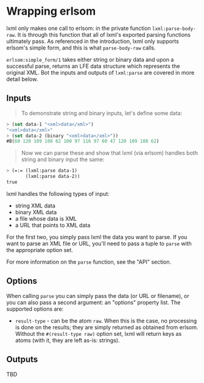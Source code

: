# Wrapping erlsom

lxml only makes one call to erlsom: in the private function
``lxml:parse-body-raw``. It is through this function that all of lxml's exported
parsing functions ultimately pass. As referenced in the introduction, lxml only
supports erlsom's simple form, and this is what ``parse-body-raw`` calls.

``erlsom:simple_form/1`` takes either string or binary data and upon a
successful parse, returns an LFE data structure which represents the original
XML. Bot the inputs and outputs of ``lxml:parse`` are covered in more detail
below.


## Inputs

> To demonstrate string and binary inputs, let's define some data:

```cl
> (set data-1 "<xml>data</xml>")
"<xml>data</xml>"
> (set data-2 (binary "<xml>data</xml>"))
#B(60 120 109 108 62 100 97 116 97 60 47 120 109 108 62)
```

> Now we can parse these and show that lxml (via erlsom) handles both string and
> binary input the same:

```cl
> (=:= (lxml:parse data-1)
       (lxml:parse data-2))
true
```

lxml handles the following types of input:

* string XML data
* binary XML data
* a file whose data is XML
* a URL that points to XML data

For the first two, you simply pass lxml the data you want to parse. If you want
to parse an XML file or URL, you'll need to pass a tuple to ``parse`` with the
appropriate option set.

For more information on the ``parse`` function, see the "API" section.


## Options

When calling ``parse`` you can simply pass the data (or URL or filename), or
you can also pass a second argument: an "options" property list. The supported
options are:

* ``result-type`` - can be the atom ``raw``. When this is the case, no
  processing is done on the results; they are simply returned as obtained
  from erlsom. Without the ``#(result-type raw)`` option set, lxml will return
  keys as atoms (with it, they are left as-is: strings).

## Outputs

TBD


